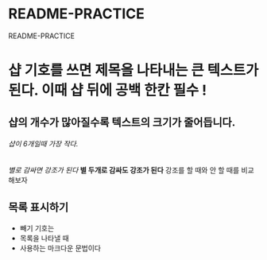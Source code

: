 # README-PRACTICE
README-PRACTICE
# 샵 기호를 쓰면 제목을 나타내는 큰 텍스트가 된다. 이때 샵 뒤에 공백 한칸 필수 !
## 샵의 개수가 많아질수록 텍스트의 크기가 줄어듭니다.
###### 샵이 6개일때 가장 작다.

*별로 감싸면 강조가 된다*
**별 두개로 감싸도 강조가 된다**
강조를 할 때와 안 할 때를 비교해보자

## 목록 표시하기
- 빼기 기호는
- 목록을 나타낼 때
- 사용하는 마크다운 문법이다

